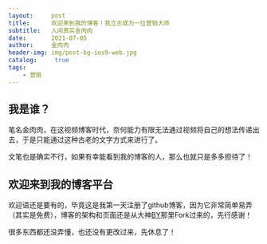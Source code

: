 ```yaml
---
layout:     post
title:      欢迎来到我的博客！我立志成为一位营销大师
subtitle:   人间真实金肉肉
date:       2021-07-05
author:     金肉肉
header-img: img/post-bg-ios9-web.jpg
catalog: 	 true
tags:
    - 营销
---
```


## 我是谁？

笔名金肉肉，在这视频博客时代，奈何能力有限无法通过视频将自己的想法传递出去，于是只能通过这种古老的文字方式来进行了。

文笔也是确实不行，如果有幸能看到我的博客的人，那么也就只是多多担待了！

## 欢迎来到我的博客平台

欢迎语还是要有的，毕竟这是我第一天注册了github博客，因为它非常简单易弄（其实是免费），博客的架构和页面还是从大神[BY](https://qiubaiying.github.io)那里Fork过来的，先行感谢！

很多东西都还没弄懂，也还没有更改过来，先休息了！

